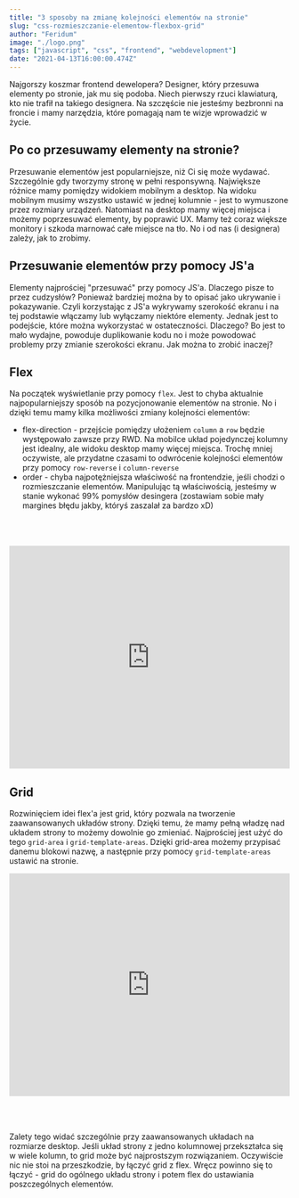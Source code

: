 ```yaml
---
title: "3 sposoby na zmianę kolejności elementów na stronie"
slug: "css-rozmieszczanie-elementow-flexbox-grid"
author: "Feridum"
image: "./logo.png"
tags: ["javascript", "css", "frontend", "webdevelopment"]
date: "2021-04-13T16:00:00.474Z"
---
```


Najgorszy koszmar frontend dewelopera? Designer, który przesuwa elementy po stronie, jak mu się podoba. Niech pierwszy rzuci klawiaturą, kto nie trafił na takiego designera. Na szczęście nie jesteśmy bezbronni na froncie i mamy narzędzia, które pomagają nam te wizje wprowadzić w życie.

<!--more-->

## Po co przesuwamy elementy na stronie?

Przesuwanie elementów jest popularniejsze, niż Ci się może wydawać. Szczególnie gdy tworzymy stronę w pełni responsywną. Największe różnice mamy pomiędzy widokiem mobilnym a desktop. Na widoku mobilnym musimy wszystko ustawić w jednej kolumnie - jest to wymuszone przez rozmiary urządzeń. Natomiast na desktop mamy więcej miejsca i możemy poprzesuwać elementy, by poprawić UX. Mamy też coraz większe monitory i szkoda marnować całe miejsce na tło. No i od nas (i designera) zależy, jak to zrobimy.

## Przesuwanie elementów przy pomocy JS'a

Elementy najprościej "przesuwać" przy pomocy JS'a. Dlaczego pisze to przez cudzysłów? Ponieważ bardziej można by to opisać jako ukrywanie i pokazywanie. Czyli korzystając z JS'a wykrywamy szerokość ekranu i na tej podstawie włączamy lub wyłączamy niektóre elementy. Jednak jest to podejście, które można wykorzystać w ostateczności. Dlaczego? Bo jest to mało wydajne, powoduje duplikowanie kodu no i może powodować problemy przy zmianie szerokości ekranu. Jak można to zrobić inaczej?

## Flex

Na początek wyświetlanie przy pomocy `flex`. Jest to chyba aktualnie najpopularniejszy sposób na pozycjonowanie elementów na stronie. No i dzięki temu mamy kilka możliwości zmiany kolejności elementów:

- flex-direction - przejście pomiędzy ułożeniem `column` a `row` będzie występowało zawsze przy RWD. Na mobilce układ pojedynczej kolumny jest idealny, ale widoku desktop mamy więcej miejsca. Trochę mniej oczywiste, ale przydatne czasami to odwrócenie kolejności elementów przy pomocy `row-reverse` i `column-reverse`
- order - chyba najpotężniejsza właściwość na frontendzie, jeśli chodzi o rozmieszczanie elementów. Manipulując tą właściwością, jesteśmy w stanie wykonać 99% pomysłów desingera (zostawiam sobie mały margines błędu jakby, któryś zaszalał za bardzo xD)


<iframe height="400" style="width: 100%;margin-top: 50px" scrolling="no" title="Flex" src="https://codepen.io/Feridum/embed/abpEbEQ?height=265&theme-id=dark&default-tab=html,result" frameborder="no" loading="lazy" allowtransparency="true" allowfullscreen="true">
  See the Pen <a href='https://codepen.io/Feridum/pen/abpEbEQ'>Flex</a> by Aleksander
  (<a href='https://codepen.io/Feridum'>@Feridum</a>) on <a href='https://codepen.io'>CodePen</a>.
</iframe>

## Grid

Rozwinięciem idei flex'a jest grid, który pozwala na tworzenie zaawansowanych układów strony. Dzięki temu, że mamy pełną władzę nad układem strony to możemy dowolnie go zmieniać. Najprościej jest użyć do tego `grid-area` i `grid-template-areas`.  Dzięki grid-area możemy przypisać danemu blokowi nazwę, a następnie przy pomocy `grid-template-areas` ustawić na stronie.

<iframe height="400" style="width: 100%; margin-bottom: 50px" scrolling="no" title="Grid" src="https://codepen.io/Feridum/embed/gOgobxx?height=265&theme-id=dark&default-tab=css,result" frameborder="no" loading="lazy" allowtransparency="true" allowfullscreen="true">
  See the Pen <a href='https://codepen.io/Feridum/pen/gOgobxx'>Grid</a> by Aleksander
  (<a href='https://codepen.io/Feridum'>@Feridum</a>) on <a href='https://codepen.io'>CodePen</a>.
</iframe>

Zalety tego widać szczególnie przy zaawansowanych układach na rozmiarze desktop. Jeśli układ strony z jedno kolumnowej przekształca się w wiele kolumn, to grid może być najprostszym rozwiązaniem. Oczywiście nic nie stoi na przeszkodzie, by łączyć grid z flex. Wręcz powinno się to łączyć - grid do ogólnego układu strony i potem flex do ustawiania poszczególnych elementów.